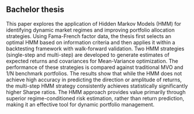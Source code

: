 Bachelor thesis
--------------------------------------------------------------------
This paper explores the application of Hidden Markov Models (HMM) for identifying dynamic market regimes and improving portfolio allocation strategies. Using Fama-French factor data, the thesis first selects an optimal HMM based on information criteria and then applies it within a backtesting framework with walk-forward validation. Two HMM strategies (single-step and multi-step) are developed to generate estimates of expected returns and covariances for Mean-Variance optimization. The performance of these strategies is compared against traditional MVO and 1/N benchmark portfolios. The results show that while the HMM does not achieve high accuracy in predicting the direction or amplitude of returns, the multi-step HMM strategy consistently achieves statistically significantly higher Sharpe ratios. The HMM approach provides value primarily through superior regime-conditioned risk estimation, rather than return prediction, making it an effective tool for dynamic portfolio management.
